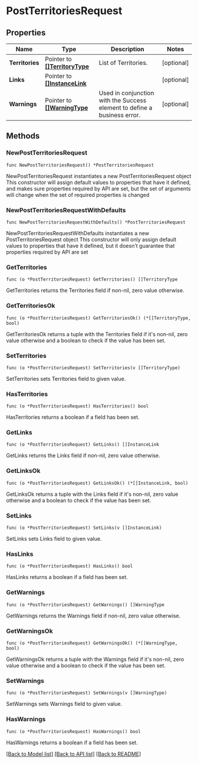 # PostTerritoriesRequest

## Properties

Name | Type | Description | Notes
------------ | ------------- | ------------- | -------------
**Territories** | Pointer to [**[]TerritoryType**](TerritoryType.md) | List of Territories. | [optional] 
**Links** | Pointer to [**[]InstanceLink**](InstanceLink.md) |  | [optional] 
**Warnings** | Pointer to [**[]WarningType**](WarningType.md) | Used in conjunction with the Success element to define a business error. | [optional] 

## Methods

### NewPostTerritoriesRequest

`func NewPostTerritoriesRequest() *PostTerritoriesRequest`

NewPostTerritoriesRequest instantiates a new PostTerritoriesRequest object
This constructor will assign default values to properties that have it defined,
and makes sure properties required by API are set, but the set of arguments
will change when the set of required properties is changed

### NewPostTerritoriesRequestWithDefaults

`func NewPostTerritoriesRequestWithDefaults() *PostTerritoriesRequest`

NewPostTerritoriesRequestWithDefaults instantiates a new PostTerritoriesRequest object
This constructor will only assign default values to properties that have it defined,
but it doesn't guarantee that properties required by API are set

### GetTerritories

`func (o *PostTerritoriesRequest) GetTerritories() []TerritoryType`

GetTerritories returns the Territories field if non-nil, zero value otherwise.

### GetTerritoriesOk

`func (o *PostTerritoriesRequest) GetTerritoriesOk() (*[]TerritoryType, bool)`

GetTerritoriesOk returns a tuple with the Territories field if it's non-nil, zero value otherwise
and a boolean to check if the value has been set.

### SetTerritories

`func (o *PostTerritoriesRequest) SetTerritories(v []TerritoryType)`

SetTerritories sets Territories field to given value.

### HasTerritories

`func (o *PostTerritoriesRequest) HasTerritories() bool`

HasTerritories returns a boolean if a field has been set.

### GetLinks

`func (o *PostTerritoriesRequest) GetLinks() []InstanceLink`

GetLinks returns the Links field if non-nil, zero value otherwise.

### GetLinksOk

`func (o *PostTerritoriesRequest) GetLinksOk() (*[]InstanceLink, bool)`

GetLinksOk returns a tuple with the Links field if it's non-nil, zero value otherwise
and a boolean to check if the value has been set.

### SetLinks

`func (o *PostTerritoriesRequest) SetLinks(v []InstanceLink)`

SetLinks sets Links field to given value.

### HasLinks

`func (o *PostTerritoriesRequest) HasLinks() bool`

HasLinks returns a boolean if a field has been set.

### GetWarnings

`func (o *PostTerritoriesRequest) GetWarnings() []WarningType`

GetWarnings returns the Warnings field if non-nil, zero value otherwise.

### GetWarningsOk

`func (o *PostTerritoriesRequest) GetWarningsOk() (*[]WarningType, bool)`

GetWarningsOk returns a tuple with the Warnings field if it's non-nil, zero value otherwise
and a boolean to check if the value has been set.

### SetWarnings

`func (o *PostTerritoriesRequest) SetWarnings(v []WarningType)`

SetWarnings sets Warnings field to given value.

### HasWarnings

`func (o *PostTerritoriesRequest) HasWarnings() bool`

HasWarnings returns a boolean if a field has been set.


[[Back to Model list]](../README.md#documentation-for-models) [[Back to API list]](../README.md#documentation-for-api-endpoints) [[Back to README]](../README.md)


